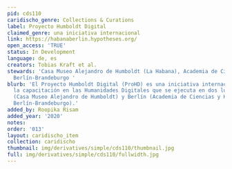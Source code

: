 ```yaml
---
pid: cds110
caridischo_genre: Collections & Curations
label: Proyecto Humboldt Digital
claimed_genre: una iniciativa internacional
link: https://habanaberlin.hypotheses.org/
open_access: 'TRUE'
status: In Development
language: de, es
creators: Tobias Kraft et al.
stewards: 'Casa Museo Alejandro de Humboldt (La Habana), Academia de Ciencias y Humanidades
  Berlín-Brandeburgo '
blurb: 'El Proyecto Humboldt Digital (ProHD) es una iniciativa internacional para
  la capacitación en las Humanidades Digitales que se ejecuta en dos lugares: La Habana
  (Casa Museo Alejandro de Humboldt) y Berlín (Academia de Ciencias y Humanidades
  Berlín-Brandeburgo).'
added_by: Roopika Risam
added_year: '2020'
notes: 
order: '013'
layout: caridischo_item
collection: caridischo
thumbnail: img/derivatives/simple/cds110/thumbnail.jpg
full: img/derivatives/simple/cds110/fullwidth.jpg
---
```

